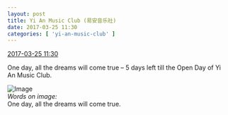 ```yaml
---
layout: post
title: Yi An Music Club (易安音乐社)
date: 2017-03-25 11:30
categories: [ 'yi-an-music-club' ]
---
```


<div class="weibo-info">
  <a href="http://weibo.com/6094546964/EBpb1ws4d">2017-03-25 11:30</a>
</div>

One day, all the dreams will come true – 5 days left till the Open Day of Yi An Music Club.

<!-- more -->

![Image](http://wx1.sinaimg.cn/mw690/006Es64Agy1fdy6uh2qinj30u01hc4qp.jpg)  
*Words on image:*  
One day, all the dreams will come true.
